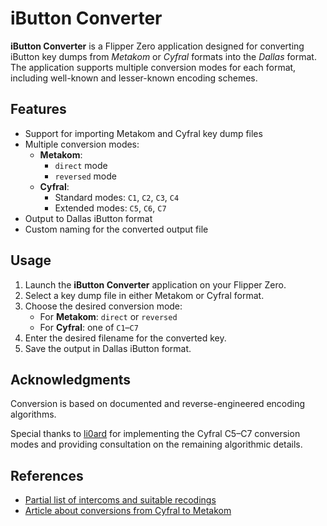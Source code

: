 # iButton Converter

**iButton Converter** is a Flipper Zero application designed for converting iButton key dumps from *Metakom* or *Cyfral* formats into the *Dallas* format. The application supports multiple conversion modes for each format, including well-known and lesser-known encoding schemes.

## Features

- Support for importing Metakom and Cyfral key dump files
- Multiple conversion modes:
  - **Metakom**: 
    - `direct` mode
    - `reversed` mode
  - **Cyfral**:
    - Standard modes: `C1`, `C2`, `C3`, `C4`
    - Extended modes: `C5`, `C6`, `C7`
- Output to Dallas iButton format
- Custom naming for the converted output file

## Usage

1. Launch the **iButton Converter** application on your Flipper Zero.
2. Select a key dump file in either Metakom or Cyfral format.
3. Choose the desired conversion mode:
   - For **Metakom**: `direct` or `reversed`
   - For **Cyfral**: one of `C1`–`C7`
4. Enter the desired filename for the converted key.
5. Save the output in Dallas iButton format.

## Acknowledgments
Conversion is based on documented and reverse-engineered encoding algorithms.

Special thanks to [li0ard](https://github.com/li0ard) for implementing the Cyfral C5–C7 conversion modes and providing consultation on the remaining algorithmic details.

## References

- [Partial list of intercoms and suitable recodings](https://www.rmxlabs.ru/products/rw_keys/conv_table/)
- [Article about conversions from Cyfral to Metakom](https://domofondocs.blogspot.com/2021/12/cyfral-cyfral-dallas.html)
